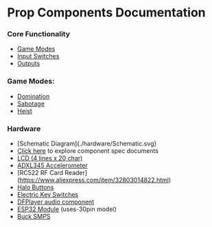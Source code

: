 # Prop Components Documentation

### Core Functionality
* [Game Modes](./core/game_modes.md)
* [Input Switches](./core/inputs.md)
* [Outputs](./core/outputs.md)


### Game Modes:
* [Domination](./games/domination/README.md)
* [Sabotage](./games/sabotage/README.md)
* [Heist](./games/heist/README.md)

### Hardware
 * [Schematic Diagram]{./hardware/Schematic.svg}
 * [Click here](./hardware/) to explore component spec documents
 * [LCD (4 lines x 20 char)](https://www.aliexpress.com/item/1704800307.html)
 * [ADXL345 Accelerometer](https://www.aliexpress.com/item/32843886686.html)
 * [RC522 RF Card Reader] (https://www.aliexpress.com/item/32803014822.html)
 * [Halo Buttons](https://www.aliexpress.com/item/4001362443186.html)
 * [Electric Key Switches](https://www.aliexpress.com/item/4000851248444.html)
 * [DFPlayer audio component](https://www.dfrobot.com/product-1121.html)
 * [ESP32 Module](https://www.aliexpress.com/item/32959541446.html) (uses-30pin model)
 * [Buck SMPS](https://www.aliexpress.com/item/1005001922186305.html)
